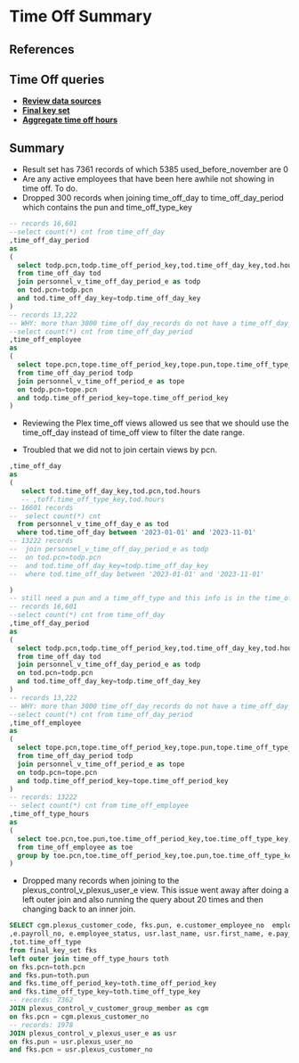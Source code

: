 # Time Off Summary

## References

## Time Off queries

- **[Review data sources](./time_off_review_data_sources.sql)**
- **[Final key set](./time_off_final_key_set.sql)**
- **[Aggregate time off hours](time_off_hours_aggregate.sql)**

## Summary

- Result set has 7361 records of which 5385 used_before_november are 0
- Are any active employees that have been here awhile not showing in time off. To do.
- Dropped 300 records when joining time_off_day to time_off_day_period which contains the pun and time_off_type_key

```sql
-- records 16,601
--select count(*) cnt from time_off_day
,time_off_day_period
as
(
  select todp.pcn,todp.time_off_period_key,tod.time_off_day_key,tod.hours
  from time_off_day tod
  join personnel_v_time_off_day_period_e as todp
  on tod.pcn=todp.pcn
  and tod.time_off_day_key=todp.time_off_day_key
)
-- records 13,222
-- WHY: more than 3000 time_off_day_records do not have a time_off_day_period record
--select count(*) cnt from time_off_day_period
,time_off_employee
as
(
  select tope.pcn,tope.time_off_period_key,tope.pun,tope.time_off_type_key,todp.hours
  from time_off_day_period todp
  join personnel_v_time_off_period_e as tope
  on todp.pcn=tope.pcn
  and todp.time_off_period_key=tope.time_off_period_key
)
```

- Reviewing the Plex time_off views allowed us see that we should use the time_off_day instead of time_off view to filter the date range.

- Troubled that we did not to join certain views by pcn.  

```sql
,time_off_day
as
(
   select tod.time_off_day_key,tod.pcn,tod.hours
   -- ,toff.time_off_type_key,tod.hours 
-- 16601 records
--  select count(*) cnt
  from personnel_v_time_off_day_e as tod
  where tod.time_off_day between '2023-01-01' and '2023-11-01'
-- 13222 records
--  join personnel_v_time_off_day_period_e as todp
--  on tod.pcn=todp.pcn
--  and tod.time_off_day_key=todp.time_off_day_key
--  where tod.time_off_day between '2023-01-01' and '2023-11-01'

)
-- still need a pun and a time_off_type and this info is in the time_off_period_view
-- records 16,601
--select count(*) cnt from time_off_day
,time_off_day_period
as
(
  select todp.pcn,todp.time_off_period_key,tod.time_off_day_key,tod.hours
  from time_off_day tod
  join personnel_v_time_off_day_period_e as todp
  on tod.pcn=todp.pcn
  and tod.time_off_day_key=todp.time_off_day_key
)
-- records 13,222
-- WHY: more than 3000 time_off_day_records do not have a time_off_day_period record
--select count(*) cnt from time_off_day_period
,time_off_employee
as
(
  select tope.pcn,tope.time_off_period_key,tope.pun,tope.time_off_type_key,todp.hours
  from time_off_day_period todp
  join personnel_v_time_off_period_e as tope
  on todp.pcn=tope.pcn
  and todp.time_off_period_key=tope.time_off_period_key
)
-- records: 13222
-- select count(*) cnt from time_off_employee
,time_off_type_hours
as
(
  select toe.pcn,toe.pun,toe.time_off_period_key,toe.time_off_type_key,SUM(toe.hours) as time_off_type_hours
  from time_off_employee as toe
  group by toe.pcn,toe.time_off_period_key,toe.pun,toe.time_off_type_key
)

``````

- Dropped many records when joining to the plexus_control_v_plexus_user_e  view. This issue went away after doing a left outer join and also running the query about 20 times and then changing back to an inner join.

```sql
SELECT cgm.plexus_customer_code, fks.pun, e.customer_employee_no  employee_no
,e.payroll_no, e.employee_status, usr.last_name, usr.first_name, e.pay_type
,tot.time_off_type
from final_key_set fks
left outer join time_off_type_hours toth
on fks.pcn=toth.pcn
and fks.pun=toth.pun
and fks.time_off_period_key=toth.time_off_period_key
and fks.time_off_type_key=toth.time_off_type_key
-- records: 7362
JOIN plexus_control_v_customer_group_member as cgm
on fks.pcn = cgm.plexus_customer_no
-- records: 1978
JOIN plexus_control_v_plexus_user_e as usr
on fks.pun = usr.plexus_user_no
and fks.pcn = usr.plexus_customer_no
```
